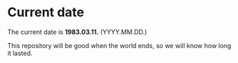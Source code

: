 # Current date

The current date is **1983.03.11.** (YYYY.MM.DD.)

This repository will be good when the world ends, so we will know how long it lasted.
